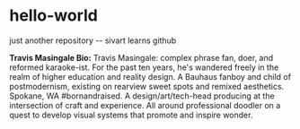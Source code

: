 # hello-world
just another repository -- sivart learns github

**Travis Masingale Bio:**
Travis Masingale: complex phrase fan, doer, and reformed karaoke-ist. For the past ten years, he's wandered freely in the realm of higher education and reality design. A Bauhaus fanboy and child of postmodernism, existing on rearview sweet spots and remixed aesthetics. Spokane, WA #bornandraised. A design/art/tech-head producing at the intersection of craft and experience. All around professional doodler on a quest to develop visual systems that promote and inspire wonder.
